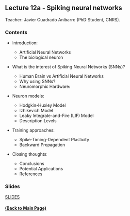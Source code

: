 ## Lecture 12a - Spiking neural networks 
Teacher: Javier Cuadrado Aníbarro (PhD Student, CNRS).
<!-- 
### Lecture video
View the recorded lecture [here](https://drive.google.com/file/d/123lmT9MS9i6zFSmeLgL6nuazDmyQToQ8/view?usp=sharing) (this will only be available for approximately 6 weeks after the course)
-->
### Contents
+ Introduction:
	+ Artificial Neural Networks
	+ The biological neuron

+ What is the interest of Spiking Neural Networks (SNNs)?
	+ Human Brain vs Artificial Neural Networks
	+ Why using SNNs?
	+ Neuromorphic Hardware: 

+ Neuron models:
	+ Hodgkin-Huxley Model
	+ Izhikevich Model
	+ Leaky Integrate-and-Fire (LIF) Model
	+ Description Levels

+ Training approaches:
	+ Spike-Timing-Dependent Plasticity
	+ Backward Propagation

+ Closing thoughts:
	+ Conclusions
	+ Potential Applications
	+ References


<!--- ### Practical work
+ Spiking neural networks and backward propagation.
	+ [(the link to notebook will be available soon).]( )
+ Spike-timing-dependant plasticity.
	+ [(the link to notebook will be available soon).]( ) --->
### Slides

[SLIDES](https://docs.google.com/presentation/d/1AGfa40oBQNUyTGdZhdXLYWsPelGB2nmgltkRg4cnwRc/edit?usp=sharing)

#### [(Back to Main Page)](../index.md)

